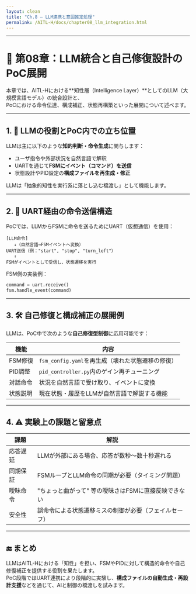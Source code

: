 ```yaml
---
layout: clean
title: "Ch.8 — LLM連携と意図推定処理"
permalink: /AITL-H/docs/chapter08_llm_integration.html
---
```


---

# 🤖 第08章：LLM統合と自己修復設計のPoC展開

本章では、AITL-Hにおける**知性層（Intelligence Layer）**としてのLLM（大規模言語モデル）の統合設計と、  
PoCにおける命令伝達、構成補正、状態再構築といった展開について述べます。

---

## 1. 🧠 LLMの役割とPoC内での立ち位置

LLMは主に以下のような**知的判断・命令生成**に関与します：

- ユーザ指令や外部状況を自然言語で解釈
- UARTを通じて**FSMにイベント（コマンド）を送信**
- 状態設計やPID設定の**構成ファイルを再生成・修正**

LLMは「抽象的知性を実行系に落とし込む橋渡し」として機能します。

---

## 2. 🔄 UART経由の命令送信構造

PoCでは、LLMからFSMに命令を送るためにUART（仮想通信）を使用：

```
[LLM命令]
   ↓（自然言語→FSMイベントへ変換）
UART送信（例："start", "stop", "turn_left"）
   ↓
FSMがイベントとして受信し、状態遷移を実行
```

FSM側の実装例：

```python
command = uart.receive()
fsm.handle_event(command)
```

---

## 3. 🛠 自己修復と構成補正の展開例

LLMは、PoC中で次のような**自己修復型制御**に応用可能です：

| 機能 | 内容 |
|------|------|
| FSM修復 | `fsm_config.yaml`を再生成（壊れた状態遷移の修復） |
| PID調整 | `pid_controller.py`内のゲイン再チューニング |
| 対話命令 | 状況を自然言語で受け取り、イベントに変換 |
| 状態説明 | 現在状態・履歴をLLMが自然言語で解説する機能 |

---

## 4. ⚠️ 実験上の課題と留意点

| 課題 | 解説 |
|------|------|
| 応答遅延 | LLMが外部にある場合、応答が数秒〜数十秒遅れる |
| 同期保証 | FSMループとLLM命令の同期が必要（タイミング問題） |
| 曖昧命令 | "ちょっと曲がって" 等の曖昧さはFSMに直接反映できない |
| 安全性 | 誤命令による状態遷移ミスの制御が必要（フェイルセーフ） |

---

## 🔚 まとめ

LLMはAITL-Hにおける「知性」を担い、FSMやPIDに対して構造的命令や自己修復補正を提供する役割を果たします。  
PoC段階ではUART連携により段階的に実験し、**構成ファイルの自動生成・再設計支援**などを通じて、AIと制御の橋渡しを試みます。
